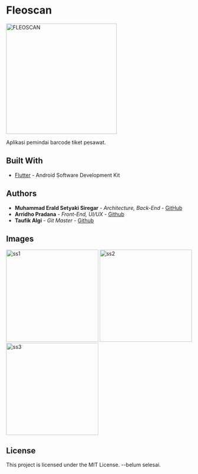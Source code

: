 # Fleoscan
<img src="https://i.ibb.co/BcR0jJG/Group-41.png" alt="FLEOSCAN" width="300">

Aplikasi pemindai barcode tiket pesawat.

## Built With
* [Flutter](http://www.dropwizard.io/1.0.2/docs/) - Android Software Development Kit 

## Authors
* **Muhammad Erald Setyaki Siregar** - *Architecture, Back-End* - [GitHub](https://github.com/eraldss1)
* **Arridho Pradana** - *Front-End, UI/UX* - [Github](https://github.com/arridhow)
* **Taufik Algi** - *Git Master* - [Github](https://github.com/taufikalgi)

## Images
<img src="https://i.ibb.co/p4sHsqH/Screenshot-20200807-002125.png" alt="ss1" width="250">                      <img src="https://i.ibb.co/F3Yd98R/Screenshot-20200807-002246.png" alt="ss2" width="250">                      <img src="https://i.ibb.co/hLKsB48/Screenshot-20200807-002251.png" alt="ss3" width="250">

## License
This project is licensed under the MIT License.
--belum selesai.
